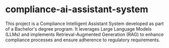 # compliance-ai-assistant-system
This project is a Compliance Intelligent Assistant System developed as part of a Bachelor's degree program. It leverages Large Language Models (LLMs) and implements Retrieval-Augmented Generation (RAG) to enhance compliance processes and ensure adherence to regulatory requirements.
